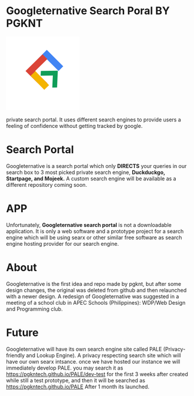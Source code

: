 <h1><b>Googleternative Search Poral BY PGKNT</b></h1>
<img src="https://raw.githubusercontent.com/PGKNTech/googleternative-search/main/googalterlogo.png" alt="">
<p>private search portal. It uses different search engines to provide users a feeling of confidence without getting tracked by google.</p>

<h1><b>Search Portal</b></h1>
<p>Googleternative is a search portal which only <b>DIRECTS</b> your queries in our search box to 3 most picked private search engine, 
<b>Duckduckgo, Startpage, and Mojeek.</b> A custom search engine will be available as a different repository coming soon.</p>
  
<h1><b>APP</b></h1>
<p>Unfortunately, <b>Googleternative search portal</b> is not a downloadable application. It is only a web software and a prototype project for
a search engine which will be using searx or other similar free software as search engine hosting provider for our search engine.</p>

<h1><b>About</b></h1>
<p>Googleternative is the first idea and repo made by pgknt, but after some design changes, the original was deleted from github and then relaunched
  with a newer design. A redesign of Googleternative was suggested in a meeting of a school club in APEC Schools (Philippines): WDP/Web Design and Programming
  club.</p>
  
 <h1><b>Future</b></h1>
  <p>Googleternative will have its own search engine site called PALE (Privacy-friendly and Lookup Engine). A privacy respecting search site which will have our own searx intsance. once we have hosted our instance we will immediately develop PALE. you may search it as <a href="https://pgkntech.github.io/PALE/dev-test">https://pgkntech.github.io/PALE/dev-test</a> for the first 3 weeks after created while still a test prototype, and then it will be searched as <a href="https://pgkntech.github.io/PALE/">https://pgkntech.github.io/PALE</a> After 1 month its launched. 
 
